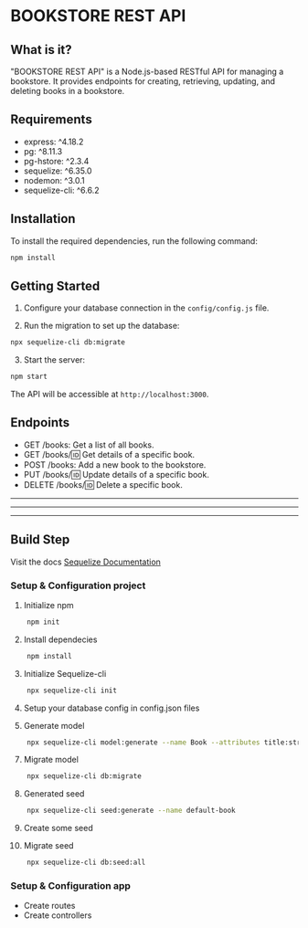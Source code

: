 # BOOKSTORE REST API
## What is it?
"BOOKSTORE REST API" is a Node.js-based RESTful API for managing a bookstore. It provides endpoints for creating, retrieving, updating, and deleting books in a bookstore.

## Requirements
- express: ^4.18.2
- pg: ^8.11.3
- pg-hstore: ^2.3.4
- sequelize: ^6.35.0
- nodemon: ^3.0.1
- sequelize-cli: ^6.6.2

## Installation
To install the required dependencies, run the following command:

```sh
npm install
```

## Getting Started
1. Configure your database connection in the `config/config.js` file.

2. Run the migration to set up the database:

```sh
npx sequelize-cli db:migrate
```

3. Start the server:
```sh
npm start
```
The API will be accessible at `http://localhost:3000`.

## Endpoints
- GET /books: Get a list of all books.
- GET /books/:id: Get details of a specific book.
- POST /books: Add a new book to the bookstore.
- PUT /books/:id: Update details of a specific book.
- DELETE /books/:id: Delete a specific book.

---
---
---

## Build Step
Visit the docs [Sequelize Documentation](https://sequelize.org/docs/v6/)
### Setup & Configuration project
1. Initialize npm
```sh
    npm init
```

2. Install dependecies
```sh
    npm install
```

3. Initialize Sequelize-cli
```sh
    npx sequelize-cli init
```

4. Setup your database config in config.json files

6. Generate model
```sh
    npx sequelize-cli model:generate --name Book --attributes title:string,author:string,stock:number
```

7. Migrate model
```sh
    npx sequelize-cli db:migrate
```

8. Generated seed
```sh
    npx sequelize-cli seed:generate --name default-book
```

9. Create some seed

10. Migrate seed
```sh
    npx sequelize-cli db:seed:all
```


### Setup & Configuration app
- Create routes
- Create controllers
